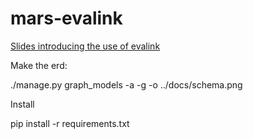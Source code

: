 # mars-evalink

[Slides introducing the use of evalink](https://docs.google.com/presentation/d/1PYlcqHhvzJZOTWwN_vaB-AK0Zji_hNcWag889cMgBhg/edit#slide=id.p)

Make the erd:

./manage.py graph_models -a -g -o ../docs/schema.png

Install

pip install -r requirements.txt

